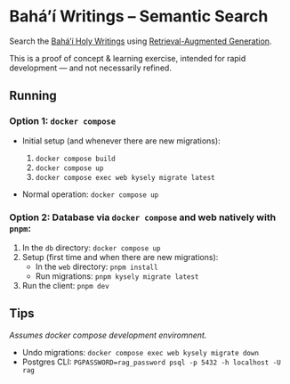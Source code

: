 # Bahá’í Writings – Semantic Search
Search the [Bahá’í Holy Writings](https://www.bahai.org/library/authoritative-texts/) using [Retrieval-Augmented Generation](https://en.wikipedia.org/wiki/Retrieval-augmented_generation).

This is a proof of concept & learning exercise, intended for rapid development — and not necessarily refined.

## Running

### Option 1: `docker compose`

* Initial setup (and whenever there are new migrations):

   1. `docker compose build`
   2. `docker compose up`
   3. `docker compose exec web kysely migrate latest`

* Normal operation: `docker compose up`
 
### Option 2: Database via `docker compose` and web natively with `pnpm`:

1. In the `db` directory: `docker compose up`
2. Setup (first time and when there are new migrations):
   * In the `web` directory: `pnpm install`
   * Run migrations: `pnpm kysely migrate latest`
3. Run the client: `pnpm dev`

## Tips

_Assumes docker compose development enviromnent._

* Undo migrations: `docker compose exec web kysely migrate down`
* Postgres CLI: `PGPASSWORD=rag_password psql -p 5432 -h localhost -U rag`